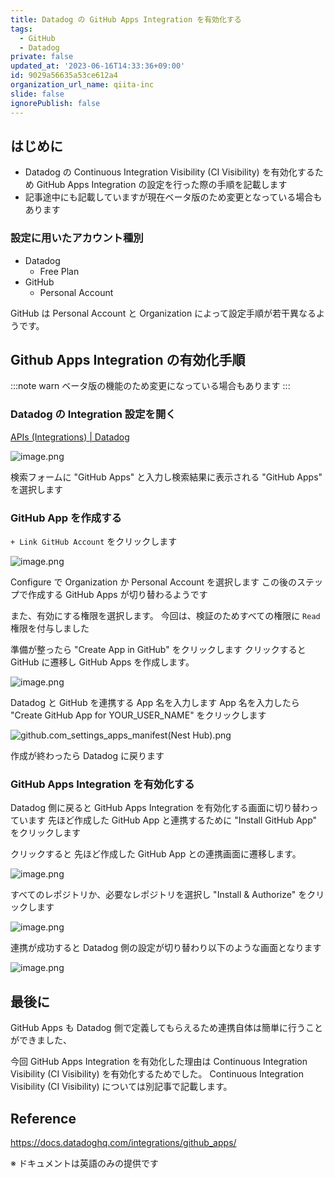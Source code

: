 ```yaml
---
title: Datadog の GitHub Apps Integration を有効化する
tags:
  - GitHub
  - Datadog
private: false
updated_at: '2023-06-16T14:33:36+09:00'
id: 9029a56635a53ce612a4
organization_url_name: qiita-inc
slide: false
ignorePublish: false
---
```


## はじめに

- Datadog の Continuous Integration Visibility (CI Visibility) を有効化するため GitHub Apps Integration の設定を行った際の手順を記載します
- 記事途中にも記載していますが現在ベータ版のため変更となっている場合もあります

### 設定に用いたアカウント種別

- Datadog
  - Free Plan
- GitHub
  - Personal Account

GitHub は Personal Account と Organization によって設定手順が若干異なるようです。

## Github Apps Integration の有効化手順

:::note warn
ベータ版の機能のため変更になっている場合もあります
:::

### Datadog の Integration 設定を開く

[APIs (Integrations) | Datadog](https://app.datadoghq.com/account/settings#integrations)

![image.png](https://qiita-image-store.s3.ap-northeast-1.amazonaws.com/0/55950/d771b325-b4a5-451e-ce3e-3b8537eb1ee4.png)

検索フォームに "GitHub Apps" と入力し検索結果に表示される "GitHub Apps" を選択します

### GitHub App を作成する

`+ Link GitHub Account` をクリックします

![image.png](https://qiita-image-store.s3.ap-northeast-1.amazonaws.com/0/55950/29910f99-720b-9573-57b0-023a45700c5b.png)

Configure で Organization か Personal Account を選択します
この後のステップで作成する GitHub Apps が切り替わるようです

また、有効にする権限を選択します。
今回は、検証のためすべての権限に `Read` 権限を付与しました

準備が整ったら "Create App in GitHub" をクリックします
クリックすると GitHub に遷移し GitHub Apps を作成します。

![image.png](https://qiita-image-store.s3.ap-northeast-1.amazonaws.com/0/55950/a18414f7-046a-e4e3-b407-60c2e04a5c5b.png)

Datadog と GitHub を連携する App 名を入力します
App 名を入力したら "Create GitHub App for YOUR_USER_NAME" をクリックします

![github.com_settings_apps_manifest(Nest Hub).png](https://qiita-image-store.s3.ap-northeast-1.amazonaws.com/0/55950/b0709bc7-a097-02f3-5436-64c312c2eb10.png)

作成が終わったら Datadog に戻ります

### GitHub Apps Integration を有効化する

Datadog 側に戻ると GitHub Apps Integration を有効化する画面に切り替わっています
先ほど作成した GitHub App と連携するために "Install GitHub App" をクリックします

クリックすると 先ほど作成した GitHub App との連携画面に遷移します。

![image.png](https://qiita-image-store.s3.ap-northeast-1.amazonaws.com/0/55950/8ab54464-b615-2209-74bd-ed02d7853f31.png)

すべてのレポジトリか、必要なレポジトリを選択し "Install & Authorize" をクリックします

![image.png](https://qiita-image-store.s3.ap-northeast-1.amazonaws.com/0/55950/77013970-680b-6432-db28-cfb490f00adf.png)

連携が成功すると Datadog 側の設定が切り替わり以下のような画面となります

![image.png](https://qiita-image-store.s3.ap-northeast-1.amazonaws.com/0/55950/9c116585-3eb1-5f17-144c-1a55d863c255.png)

## 最後に

GitHub Apps も Datadog 側で定義してもらえるため連携自体は簡単に行うことができました、

今回 GitHub Apps Integration を有効化した理由は Continuous Integration Visibility (CI Visibility) を有効化するためでした。
Continuous Integration Visibility (CI Visibility) については別記事で記載します。

## Reference

https://docs.datadoghq.com/integrations/github_apps/

※ ドキュメントは英語のみの提供です
